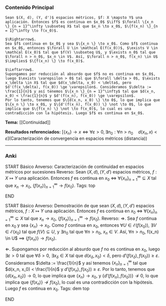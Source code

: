### Contenido Principal

```ad-proposition
Sean $(X, d), (Y, d')$ espacios métricos, $f: X \mapsto Y$ una aplicación. Entonces $f$ es continua en $x_0$ $\iff$ $\forall \{x_n \}_{n = 1}^\infty \subseteq X$ tal que $x_n \to x_0$, $\{f(x_n) \}_{n = 1}^\infty \to f(x_0)$.
```

```ad-proof
$\Rightarrow$.
Sea $f$ continua en $x_0$ y sea $\{x_n \} \to x_0$. Como $f$ continua en $x_0$, entonces $\forall U \in \mathcal E(f(x_0))$, $\exists V \in \mathcal E(x_0)$ tal que $f(V) \subseteq U$, y $\exists n_0$ tal que $\forall n > n_0$, $x_n \in V$. Así, $\forall n > n_0$, f(x_n) \in U$ $\implies$ $\{f(x_n) \} \to f(x_0)$.

$\Leftarrow$.
Supongamos por reducción al absurdo que $f$ no es continua en $x_0$, luego $\exists \varepsilon > 0$ tal que $\forall \delta > 0$, $\exists x_\delta \in X$ tal que $d(x_\delta, x_0) < \delta$, pero $d'(f(x_\delta), f(x_0)) \ge \varepsilon$. Consideramos $\delta := \frac{1}{n}$ y así tenemos $\{x_n \}_{n = 1}^\infty$ tal que $d(x_n, x_0) < \frac{1}{n}$ y $d'(f(x_n), f(x_0)) \ge \varepsilon$.
Por lo tanto, tenemos que $\{d(x_n, x_0) \} \to 0$, lo que implica que $\{x_n \} \to x_0$, y $\{d'(f(x_n), f(x_0)) \} \not \to 0$, lo que implica que $\{f(x_n) \} \not \to f(x_0)$, lo cual es una contradicción con la hipótesis. Luego $f$ es continua en $x_0$.
```

**Tema:** [[Continuidad]]

**Resultados referenciados:** [$\{x_n\} \to x \iff \forall \varepsilon > 0, \, \exists n_0 : \forall n > n_0 \quad d(x_n, x) < \varepsilon$](Caracterización de convergencia en espacios métricos (distancia))

---
### Anki

START
Básico
Anverso: Caracterización de continuidad en espacios métricos por sucesiones
Reverso: Sean $(X, d), (Y, d')$ espacios métricos, $f: X \mapsto Y$ una aplicación. Entonces $f$ es continua en $x_0$ $\iff$ $\forall \{x_n \}_{n = 1}^\infty \subseteq X$ tal que $x_n \to x_0$, $\{f(x_n) \}_{n = 1}^\infty \to f(x_0)$.
Tags: top
<!--ID: 1730228001616-->
END

START
Básico
Anverso: Demostración de que sean $(X, d), (Y, d')$ espacios métricos, $f: X \mapsto Y$ una aplicación. Entonces $f$ es continua en $x_0$ $\iff$ $\forall \{x_n \}_{n = 1}^\infty \subseteq X$ tal que $x_n \to x_0$, $\{f(x_n) \}_{n = 1}^\infty \to f(x_0)$.
Reverso: $\Rightarrow$.
Sea $f$ continua en $x_0$ y sea $\{x_n \} \to x_0$. Como $f$ continua en $x_0$, entonces $\forall U \in \mathcal E(f(x_0))$, $\exists V \in \mathcal E(x_0)$ tal que $f(V) \subseteq U$, y $\exists n_0$ tal que $\forall n > n_0$, $x_n \in V$. Así, $\forall n > n_0$, f(x_n) \in U$ $\implies$ $\{f(x_n) \} \to f(x_0)$.

$\Leftarrow$.
Supongamos por reducción al absurdo que $f$ no es continua en $x_0$, luego $\exists \varepsilon > 0$ tal que $\forall \delta > 0$, $\exists x_\delta \in X$ tal que $d(x_\delta, x_0) < \delta$, pero $d'(f(x_\delta), f(x_0)) \ge \varepsilon$. Consideramos $\delta := \frac{1}{n}$ y así tenemos $\{x_n \}_{n = 1}^\infty$ tal que $d(x_n, x_0) < \frac{1}{n}$ y $d'(f(x_n), f(x_0)) \ge \varepsilon$.
Por lo tanto, tenemos que $\{d(x_n, x_0) \} \to 0$, lo que implica que $\{x_n \} \to x_0$, y $\{d'(f(x_n), f(x_0)) \} \not \to 0$, lo que implica que $\{f(x_n) \} \not \to f(x_0)$, lo cual es una contradicción con la hipótesis. Luego $f$ es continua en $x_0$.
Tags: dem top
<!--ID: 1730228001618-->
END

